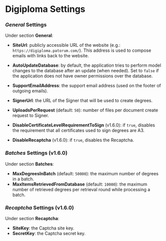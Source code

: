﻿# Digiploma Settings

###  *General* Settings

Under section **General**:

* **SiteUrl**: publicly accessible URL of the website (e.g.: `https://digiploma.patorum.com/`). This address is used to compose emails with links back to the website.
* **AutoUpdateDatabase**: by default, the application tries to perform model changes to the database after an update (when needed). Set to `false` if the application does not have owner permissions over the database.
* **SupportEmailAddress**: the support email address (used on the footer of outgoing emails).

* **SignerUrl**: the URL of the Signer that will be used to create degrees.
* **UploadsPerRequest** (default: `50`): number of files per document create request to Signer.

* **DisableCertificateLevelRequirementToSign** (v1.6.0): if `true`, disables the requirement that all certificates used to sign degrees are A3.
* **DisableRecaptcha** (v1.6.0): if `true`, disables the Recaptcha.

###  *Batches* Settings (v1.6.0)

Under section **Batches**:

* **MaxDegreesInBatch** (default: `50000`): the maximum number of degrees in a batch.
* **MaxItemsRetrievedFromDatabase** (default: `10000`): the maximum number of retrieved degrees per retrieval round while processing a batch.

###  *Recaptcha* Settings (v1.6.0)

Under section **Recaptcha**:

* **SiteKey**: the Captcha site key.
* **SecretKey**: the Captcha secret key.
